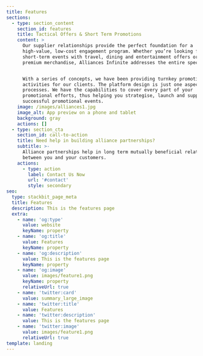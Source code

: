 ```yaml
---
title: Features
sections:
  - type: section_content
    section_id: features
    title: Tactical Offers & Short Term Promotions
    content: >
      Our supplier relationships provide the perfect foundation for a
      high-value, low-cost engagement program. Whether you’re looking for
      short-term events with travel, dining and entertainment offers or with
      premium merchandise, Alliances Infinite addresses the entire spectrum.


      With a series of concepts, we have been providing turnkey promotional
      activities for our clients. The platform design is just one aspect of our
      processes. We have the capabilities to cover every part of your
      promotional efforts, thus helping you strategise, launch and support
      successful promotional events.
    image: /images/alliances1.jpg
    image_alt: App preview on a phone and tablet
    background: gray
    actions: []
  - type: section_cta
    section_id: call-to-action
    title: Need help in building alliance partnerships?
    subtitle: >-
      Alliance partnerships help in long term mutually beneficial relationships
      between you and your customers.
    actions:
      - type: action
        label: Contact Us Now
        url: '#contact'
        style: secondary
seo:
  type: stackbit_page_meta
  title: Features
  description: This is the features page
  extra:
    - name: 'og:type'
      value: website
      keyName: property
    - name: 'og:title'
      value: Features
      keyName: property
    - name: 'og:description'
      value: This is the features page
      keyName: property
    - name: 'og:image'
      value: images/feature1.png
      keyName: property
      relativeUrl: true
    - name: 'twitter:card'
      value: summary_large_image
    - name: 'twitter:title'
      value: Features
    - name: 'twitter:description'
      value: This is the features page
    - name: 'twitter:image'
      value: images/feature1.png
      relativeUrl: true
template: landing
---
```

